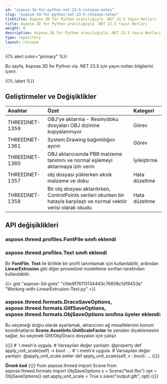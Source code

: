 ```yaml
---
id: "aspose-3d-for-python-net-23-5-release-notes"
slug: "aspose-3d-for-python-net-23-5-release-notes"
linktitle: Aspose.3D for Python aracılığıyla .NET 23.5 Yayın Notları
title: Aspose.3D for Python aracılığıyla .NET 23.5 Yayın Notları
weight: 8
description: Aspose.3D for Python aracılığıyla .NET 23.5 Yayın Notları – en son güncellemeler ve düzeltmeler.
type: repository
layout: release
---
```


{{% alert color="primary" %}}

Bu sayfa, Aspose.3D for Python via .NET 23.5 için yayın notları bilgilerini içerir.

{{% /alert %}}
## **Geliştirmeler ve Değişiklikler**

|**Anahtar**|**Özet**|**Kategori**|
| :- | :- | :- |
| THREEDNET-1359 | OBJ'ye aktarma - Resim/doku dosyaları OBJ dizinine kopyalanmıyor | Görev |
| THREEDNET-1361 | System.Drawing bağımlılığını ayırın | Görev |
| THREEDNET-1360 | OBJ aktarıcısında PBR malzeme tanımını ve normal eşlemeyi aktarmaya izin verin | İyileştirme |
| THREEDNET-1357 | obj dosyası yüklerken eksik malzeme ve doku | Hata düzeltme |
| THREEDNET-1358 | Bir obj dosyası aktarılırken, ControlPoints verileri okurken bir hatayla karşılaştı ve normal vektör verisi olarak okudu | Hata düzeltme |



## API değişiklikleri ##

### **aspose.threed.profiles.FontFile** sınıfı eklendi
### **aspose.threed.profiles.Text** sınıfı eklendi

Bir **FontFile**, **Text** ile birlikte bir profil tanımlamak için kullanılabilir, ardından **LinearExtrusion** gibi diğer prosedürel modelleme sınıfları tarafından kullanılabilir.


{{< gist "aspose-3d-gists" "cfde9f76113134443c76608c1d19453a" "Working-with-LinearExtrusion-Text.py" >}}




### **aspose.threed.formats.DracoSaveOptions**, **aspose.threed.formats.GltfSaveOptions**, **aspose.threed.formats.ObjSaveOptions** sınıfına üyeler eklendi:

Bu seçeneği doğru olarak ayarlamak, aktarıcının ağ mesafelerinin konum koordinatlarını **Scene.AssetInfo.UnitScaleFactor** ile yeniden ölçeklemesini sağlar, bu seçenek Gltf/Obj/Draco dosyaları için çalışır.

{{<highlight python>}}
        # <see cref="AssetInfo.UnitScaleFactor"/>'ı mesh'e uygula.
        # Varsayılan değer yanlıştır.
        @property
        def apply_unit_scale(self) -> bool:
                ...
        # <see cref="AssetInfo.UnitScaleFactor"/>'ı mesh'e uygula.
        # Varsayılan değer yanlıştır.
        @apply_unit_scale.setter
        def apply_unit_scale(self, v : bool):
                ...
{{</highlight>}}

**Örnek kod**
{{<highlight python>}}
    from aspose.threed import Scene
    from aspose.threed.formats import ObjSaveOptions
    s = Scene("test.fbx")
    opt = ObjSaveOptions()
    opt.apply_unit_scale = True
    s.save("output.glb", opt)
{{</highlight>}}